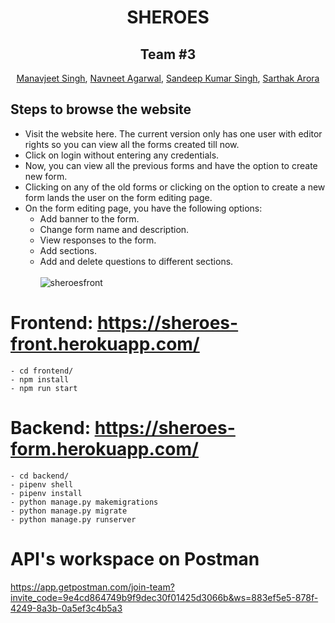 
<h1 align="center"> SHEROES</h1>

<h2 align="center">Team #3</h2>

<p align= "center">
  <a href="https://github.com/underhood31">Manavjeet Singh</a>,
  <a href="https://github.com/navneet-ag">Navneet Agarwal</a>,
  <a href="https://github.com/itissandeep98">Sandeep Kumar Singh</a>,
  <a href="https://github.com/sarthak144">Sarthak Arora</a>
</p>

## Steps to browse the website

- Visit the website here. The current version only has one user with editor rights so you can view all the forms created till now.
- Click on login without entering any credentials.
- Now, you can view all the previous forms and have the option to create new form.
- Clicking on any of the old forms or clicking on the option to create a new form lands the user on the form editing page.
- On the form editing page, you have the following options:
	- Add banner to the form. 
	- Change form name and description.
	- View responses to the form.
	- Add sections.
	- Add and delete questions to different sections.
<br> </br>
![sheroesfront](https://user-images.githubusercontent.com/43843585/111822534-e5ea9880-8909-11eb-967c-ab8ad958a3b8.gif)


# Frontend: <https://sheroes-front.herokuapp.com/>

```
- cd frontend/
- npm install
- npm run start
```

# Backend: <https://sheroes-form.herokuapp.com/>

```
- cd backend/
- pipenv shell
- pipenv install
- python manage.py makemigrations
- python manage.py migrate
- python manage.py runserver
```

# API's workspace on Postman 

<https://app.getpostman.com/join-team?invite_code=9e4cd864749b9f9dec30f01425d3066b&ws=883ef5e5-878f-4249-8a3b-0a5ef3c4b5a3>
